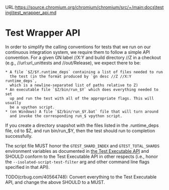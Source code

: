 URL:https://source.chromium.org/chromium/chromium/src/+/main:docs\testing\test_wrapper_api.md
# Test Wrapper API

In order to simplify the calling conventions for tests that we run on our
continuous integration system, we require them to follow a simple API
convention. For a given GN label //X:Y and build directory //Z in a checkout
(e.g., //url:url_unittests and //out/Release), we expect there to be:

    * A file `$Z/$Y.runtime_deps` containing a list of files needed to run
      the test (in the format produced by `gn desc //Z //X:Y runtime_deps`,
      which is a newline-separated list of paths relative to Z)
    * An executable file `$Z/bin/run_$Y` which does everything needed to set
      up and run the test with all of the appropriate flags. This will usually
      be a vpython script.
    * (on Windows) A file `$Z/bin/run_$Y.bat` file that will turn around
      and invoke the corresponding run_$ vpython script.

If you create a directory snapshot with the files listed in the .runtime_deps
file, cd to $Z, and run bin/run_$Y, then the test should run to completion
successfully.

The script file MUST honor the `GTEST_SHARD_INDEX` and `GTEST_TOTAL_SHARDS`
environment variables as documented in
[the Test Executable API](test_executable_api.md) and SHOULD conform to
the Test Executable API in other respects (i.e., honor the
`--isolated-script-test-filter` arg and other command line flags specified
in that API).

TODO(crbug.com/40564748): Convert everything to the Test Executable API, and
change the above SHOULD to a MUST.
